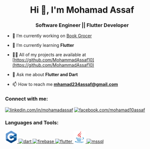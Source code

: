 <h1 align="center">Hi 👋, I'm Mohamad Assaf</h1>
<h3 align="center">Software Engineer || Flutter Developer</h3>

- 🔭 I’m currently working on [Book Grocer](https://github.com/mehsen-alk/book_grocer.git)

- 🌱 I’m currently learning **Flutter**

- 👨‍💻 All of my projects are available at [https://github.com/MohammadAssaf10](https://github.com/MohammadAssaf10)

- 💬 Ask me about **Flutter and Dart**

- 📫 How to reach me **mhamad234assaf@gmail.com**

<h3 align="left">Connect with me:</h3>
<p align="left">
<a href="https://linkedin.com/in/linkedin.com/in/mohamadassaf" target="blank"><img align="center" src="https://raw.githubusercontent.com/rahuldkjain/github-profile-readme-generator/master/src/images/icons/Social/linked-in-alt.svg" alt="linkedin.com/in/mohamadassaf" height="30" width="40" /></a>
<a href="https://fb.com/facebook.com/mohamad10assaf" target="blank"><img align="center" src="https://raw.githubusercontent.com/rahuldkjain/github-profile-readme-generator/master/src/images/icons/Social/facebook.svg" alt="facebook.com/mohamad10assaf" height="30" width="40" /></a>
</p>

<h3 align="left">Languages and Tools:</h3>
<p align="left"> <a href="https://www.w3schools.com/cpp/" target="_blank" rel="noreferrer"> <img src="https://raw.githubusercontent.com/devicons/devicon/master/icons/cplusplus/cplusplus-original.svg" alt="cplusplus" width="40" height="40"/> </a> <a href="https://dart.dev" target="_blank" rel="noreferrer"> <img src="https://www.vectorlogo.zone/logos/dartlang/dartlang-icon.svg" alt="dart" width="40" height="40"/> </a> <a href="https://firebase.google.com/" target="_blank" rel="noreferrer"> <img src="https://www.vectorlogo.zone/logos/firebase/firebase-icon.svg" alt="firebase" width="40" height="40"/> </a> <a href="https://flutter.dev" target="_blank" rel="noreferrer"> <img src="https://www.vectorlogo.zone/logos/flutterio/flutterio-icon.svg" alt="flutter" width="40" height="40"/> </a> <a href="https://www.java.com" target="_blank" rel="noreferrer"> <img src="https://raw.githubusercontent.com/devicons/devicon/master/icons/java/java-original.svg" alt="java" width="40" height="40"/> </a> <a href="https://www.microsoft.com/en-us/sql-server" target="_blank" rel="noreferrer"> <img src="https://www.svgrepo.com/show/303229/microsoft-sql-server-logo.svg" alt="mssql" width="40" height="40"/> </a> </p>

